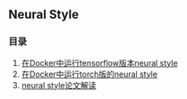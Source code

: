 ## Neural Style


### 目录

1. [在Docker中运行tensorflow版本neural style](https://github.com/lijingpeng/deep-learning-notes/blob/master/neural-style/docker_tensorflow_neural_style.md)
2. [在Docker中运行torch版的neural style](https://github.com/lijingpeng/deep-learning-notes/blob/master/neural-style/docker_torch_neural_style.md)
3. [neural style论文解读](https://github.com/lijingpeng/deep-learning-notes/blob/master/neural-style/neural_style_paper.md)
